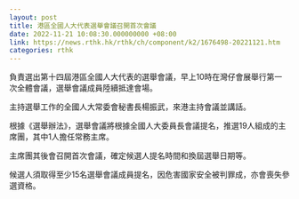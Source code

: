 ```yaml
---
layout: post
title: 港區全國人大代表選舉會議召開首次會議
date: 2022-11-21 10:08:30.000000000 +08:00
link: https://news.rthk.hk/rthk/ch/component/k2/1676498-20221121.htm
categories: rthk
---
```


負責選出第十四屆港區全國人大代表的選舉會議，早上10時在灣仔會展舉行第一次全體會議，選舉會議成員陸續抵達會場。

主持選舉工作的全國人大常委會秘書長楊振武，來港主持會議並講話。

根據《選舉辦法》，選舉會議將根據全國人大委員長會議提名，推選19人組成的主席團，其中1人擔任常務主席。

主席團其後會召開首次會議，確定候選人提名時間和換屆選舉日期等。

候選人須取得至少15名選舉會議成員提名，因危害國家安全被判罪成，亦會喪失參選資格。

